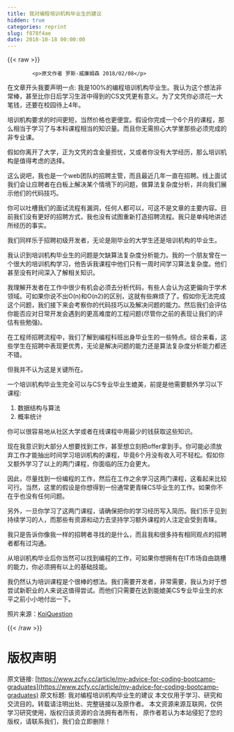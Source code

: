 ```yaml
---
title: 我对编程培训机构毕业生的建议
hidden: true
categories: reprint
slug: f878f4ae
date: 2018-10-18 00:00:00
---
```


{{< raw >}}

            <p>原文作者 罗斯-威廉姆森 2018/02/08</p>
<p>在文章开头我要声明一点: 我是100%的编程培训机构毕业生。我认为这个想法非常棒，甚至比你日后学习生涯中得到的CS文凭更有意义。为了文凭你必须花一大笔钱，还要在校园待上4年。</p>
<p>培训机构要求的时间更短，当然价格也更便宜。假设你完成一个6个月的课程，那么相当于学习了与本科课程相当的知识量。而且你无需担心大学里那些必须完成的非专业课。</p>
<p>假如你离开了大学，正为文凭的含金量担忧，又或者你没有大学经历，那么培训机构是值得考虑的选择。</p>
<p>这么说吧，我也是一个web团队的招聘主管，而且最近几年一直在招聘。线上面试我们会让应聘者在白板上解决某个情境下的问题，做算法复杂度分析，并向我们展示他们的代码技巧。</p>
<p>你可以吐槽我们的面试流程有漏洞，任何人都可以，可这不是文章的主要内容。目前我们没有更好的招聘方式，我也没有试图重新打造招聘流程。我只是单纯地讲述所经历的事实。</p>
<p>我们同样乐于招聘初级开发者，无论是刚毕业的大学生还是培训机构的毕业生。</p>
<p>我认识到培训机构毕业生的问题是欠缺算法复杂度分析能力。我的一个朋友曾在一个很大的培训机构学习，他告诉我课程中他们只有一周时间学习算法复杂度。他们甚至没有时间深入了解相关知识。</p>
<p>我理解开发者在工作中很少有机会必须去分析代码，有些人会认为这更偏向于学术领域。可如果你说不出O(n)和O(n2)的区别，这就有些麻烦了了。假如你无法完成这个问题，我们接下来会考察你的代码技巧以及解决问题的能力。然后我们会评估你能否应对日常开发会遇到的更高难度的工程问题(尽管你之前的表现让我们的评估有些勉强)。</p>
<p>在工程师招聘流程中，我们了解到编程科班出身毕业生的一些特点。综合来看，这些学生在招聘中表现更优秀，无论是解决问题的能力还是算法复杂度分析能力都还不错。</p>
<p>但我并不认为这是关键所在。</p>
<p>一个培训机构毕业生完全可以与CS专业毕业生媲美，前提是他需要额外学习以下课程:</p>
<ol>
<li>数据结构与算法</li>
<li>概率统计</li>
</ol>
<p>你可以很容易地从社区大学或者在线课程中用最少的钱获取这些知识。</p>
<p>现在我意识到大部分人想要找到工作，甚至想立刻把offer拿到手。你可能必须放弃工作才能抽出时间学习培训机构的课程，毕竟6个月没有收入可不轻松。假如你又额外学习了以上的两门课程，你面临的压力会更大。</p>
<p>因此，尽量找到一份编程的工作，然后在工作之余学习这两门课程，这看起来比较可行。当然，这里的假设是你想得到一份通常更青睐CS毕业生的工作。如果你不在乎也没有任何问题。</p>
<p>另外，一旦你学习了这两门课程，请确保把你的学习经历写入简历。我们乐于见到持续学习的人，而那些有资源和动力去坚持学习额外课程的人注定会受到青睐。</p>
<p>我只是告诉你像我一样的招聘者寻找的是什么，而且我和很多持有相同观点的招聘者都有过沟通。</p>
<p>从培训机构毕业后你当然可以找到编程的工作，可如果你想拥有在IT市场自由跳槽的能力，你必须拥有以上的基础技能。</p>
<p>我仍然认为培训课程是个很棒的想法。我们需要开发者，非常需要，我认为对于想尝试新职业的人来说这值得尝试。而他们只需要在达到能媲美CS专业毕业生的水平之前小小地付出一下。</p>
<p>照片来源：<a href="https://www.flickr.com/photos/koiquest10/" title="Go to KoiQuestion's photostream">KoiQuestion</a></p>

          
{{< /raw >}}

# 版权声明
原文链接: [https://www.zcfy.cc/article/my-advice-for-coding-bootcamp-graduates](https://www.zcfy.cc/article/my-advice-for-coding-bootcamp-graduates)
原文标题: 我对编程培训机构毕业生的建议
本文仅用于学习、研究和交流目的。转载请注明出处、完整链接以及原作者。
本文资源来源互联网，仅供学习研究使用，版权归该资源的合法拥有者所有，
原作者若认为本站侵犯了您的版权，请联系我们，我们会立即删除！
